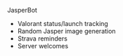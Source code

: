 Jasper Bot 
- Valorant status/launch tracking
- Random Jasper image generation
- Strava reminders
- Server welcomes
 
 
